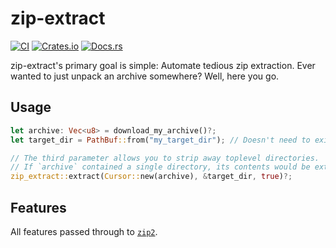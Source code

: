 # zip-extract
[![CI](https://github.com/MCOfficer/zip-extract/workflows/CI/badge.svg)](https://github.com/MCOfficer/zip-extract/actions)
[![Crates.io](https://img.shields.io/crates/v/zip-extract)](https://crates.io/crates/zip-extract)
[![Docs.rs](https://docs.rs/zip-extract/badge.svg)](https://docs.rs/zip-extract/)

zip-extract's primary goal is simple: Automate tedious zip extraction. Ever wanted to just unpack
an archive somewhere? Well, here you go.

## Usage
```rust
let archive: Vec<u8> = download_my_archive()?;
let target_dir = PathBuf::from("my_target_dir"); // Doesn't need to exist

// The third parameter allows you to strip away toplevel directories.
// If `archive` contained a single directory, its contents would be extracted instead.
zip_extract::extract(Cursor::new(archive), &target_dir, true)?;
```


## Features

All features passed through to [`zip2`](https://docs.rs/crate/zip/2/features).